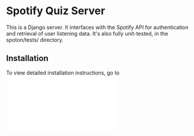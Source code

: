 # Spotify Quiz Server
This is a Django server. It interfaces with the Spotify API for authentication and retrieval of
user listening data. It's also fully unit-tested, in the spoton/tests/ directory.

## Installation
To view detailed installation instructions, go to ![](INSTALL.md)
